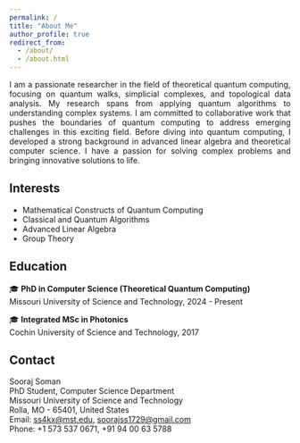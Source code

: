 ```yaml
---
permalink: /
title: "About Me"
author_profile: true
redirect_from: 
  - /about/
  - /about.html
---
```

<div style="text-align: justify;">
I am a passionate researcher in the field of theoretical quantum computing, focusing on quantum walks, simplicial complexes, and topological data analysis. My research spans from applying quantum algorithms to understanding complex systems. I am committed to collaborative work that pushes the boundaries of quantum computing to address emerging challenges in this exciting field. Before diving into quantum computing, I developed a strong background in advanced linear algebra and theoretical computer science. I have a passion for solving complex problems and bringing innovative solutions to life.
</div>

## Interests

- Mathematical Constructs of Quantum Computing
- Classical and Quantum Algorithms
- Advanced Linear Algebra
- Group Theory

## Education

🎓 **PhD in Computer Science (Theoretical Quantum Computing)**  
Missouri University of Science and Technology, 2024 - Present

🎓 **Integrated MSc in Photonics**  
Cochin University of Science and Technology, 2017

## Contact

Sooraj Soman  
PhD Student, Computer Science Department  
Missouri University of Science and Technology  
Rolla, MO - 65401, United States  
Email: [ss4kx@mst.edu](ss4kx@mst.edu), [soorajss1729@gmail.com](soorajss1729@gmail.com)  
Phone: +1 573 537 0671, +91 94 00 63 5788  
